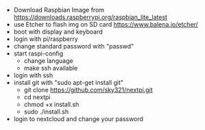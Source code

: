 - Download Raspbian Image from https://downloads.raspberrypi.org/raspbian_lite_latest
- use Etcher to flash img on SD card https://www.balena.io/etcher/
- boot with display and keyboard
- login with pi/raspberry
- change standard password with "passwd"
- start raspi-config
	- change language
	- make ssh available
- login with ssh
- install git with "sudo apt-get install git"
	- git clone https://github.com/sky321/nextpi.git
	- cd nextpi
	- chmod +x install.sh
	- sudo ./install.sh
- login to nextcloud and change your password